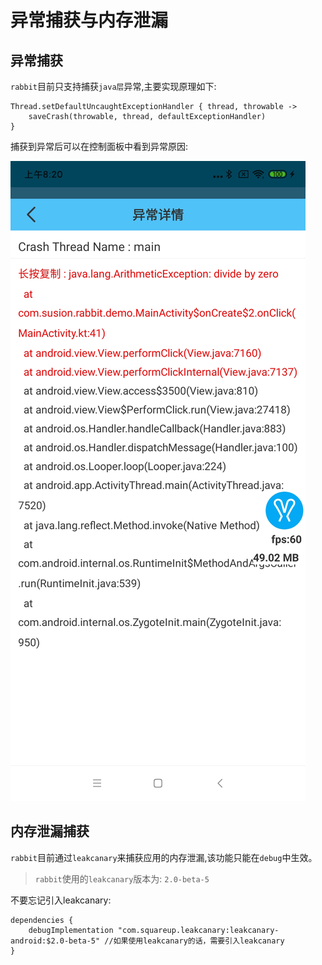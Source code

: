 # 异常捕获与内存泄漏

## 异常捕获

`rabbit`目前只支持捕获`java层`异常,主要实现原理如下:

```
Thread.setDefaultUncaughtExceptionHandler { thread, throwable ->
    saveCrash(throwable, thread, defaultExceptionHandler)
}
```

捕获到异常后可以在控制面板中看到异常原因:

![](./pic/crash.jpg)

## 内存泄漏捕获

`rabbit`目前通过`leakcanary`来捕获应用的内存泄漏,该功能只能在`debug`中生效。

>`rabbit`使用的`leakcanary`版本为: `2.0-beta-5`

不要忘记引入leakcanary:

```
dependencies {
    debugImplementation "com.squareup.leakcanary:leakcanary-android:$2.0-beta-5" //如果使用leakcanary的话，需要引入leakcanary
} 
```


